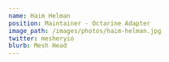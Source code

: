```yaml
---
name: Haim Helman
position: Maintainer - Octarine Adapter
image_path: /images/photos/haim-helman.jpg
twitter: mesheryio
blurb: Mesh Head
---
```

